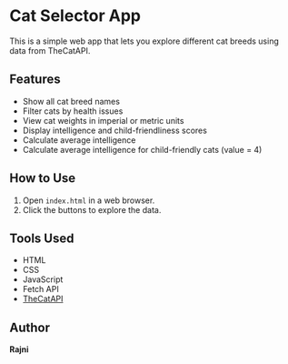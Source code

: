 # Cat Selector App 

This is a simple web app that lets you explore different cat breeds using data from TheCatAPI.

## Features

- Show all cat breed names
- Filter cats by health issues
- View cat weights in imperial or metric units
- Display intelligence and child-friendliness scores
- Calculate average intelligence
- Calculate average intelligence for child-friendly cats (value = 4)

## How to Use

1. Open `index.html` in a web browser.
2. Click the buttons to explore the data.


## Tools Used

- HTML
- CSS
- JavaScript
- Fetch API
- [TheCatAPI](https://thecatapi.com/)

## Author

**Rajni**